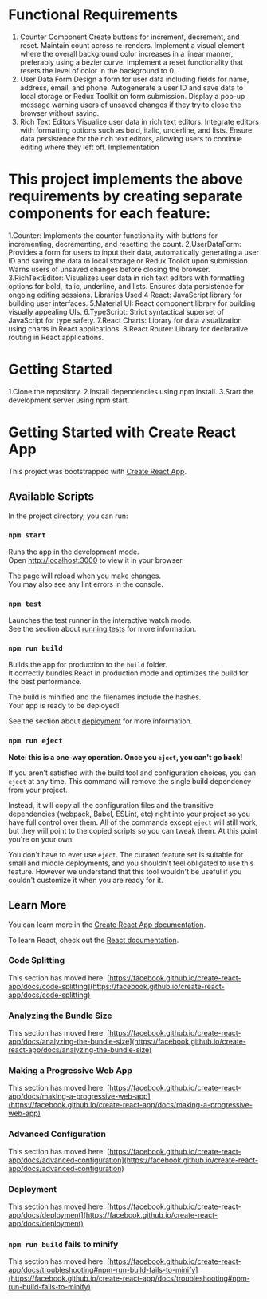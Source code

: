# Functional Requirements

1. Counter Component
   Create buttons for increment, decrement, and reset.
   Maintain count across re-renders.
   Implement a visual element where the overall background color increases in a linear manner, preferably using a bezier curve.
   Implement a reset functionality that resets the level of color in the background to 0.
2. User Data Form
   Design a form for user data including fields for name, address, email, and phone.
   Autogenerate a user ID and save data to local storage or Redux Toolkit on form submission.
   Display a pop-up message warning users of unsaved changes if they try to close the browser without saving.
3. Rich Text Editors
   Visualize user data in rich text editors.
   Integrate editors with formatting options such as bold, italic, underline, and lists.
   Ensure data persistence for the rich text editors, allowing users to continue editing where they left off.
   Implementation

# This project implements the above requirements by creating separate components for each feature:

1.Counter: Implements the counter functionality with buttons for incrementing, decrementing, and resetting the count.
2.UserDataForm: Provides a form for users to input their data, automatically generating a user ID and saving the data to local storage or Redux Toolkit upon submission. Warns users of unsaved changes before closing the browser.
3.RichTextEditor: Visualizes user data in rich text editors with formatting options for bold, italic, underline, and lists. Ensures data persistence for ongoing editing sessions.
Libraries Used
4 React: JavaScript library for building user interfaces.
5.Material UI: React component library for building visually appealing UIs.
6.TypeScript: Strict syntactical superset of JavaScript for type safety.
7.React Charts: Library for data visualization using charts in React applications.
8.React Router: Library for declarative routing in React applications.

# Getting Started

1.Clone the repository.
2.Install dependencies using npm install.
3.Start the development server using npm start.

# Getting Started with Create React App

This project was bootstrapped with [Create React App](https://github.com/facebook/create-react-app).

## Available Scripts

In the project directory, you can run:

### `npm start`

Runs the app in the development mode.\
Open [http://localhost:3000](http://localhost:3000) to view it in your browser.

The page will reload when you make changes.\
You may also see any lint errors in the console.

### `npm test`

Launches the test runner in the interactive watch mode.\
See the section about [running tests](https://facebook.github.io/create-react-app/docs/running-tests) for more information.

### `npm run build`

Builds the app for production to the `build` folder.\
It correctly bundles React in production mode and optimizes the build for the best performance.

The build is minified and the filenames include the hashes.\
Your app is ready to be deployed!

See the section about [deployment](https://facebook.github.io/create-react-app/docs/deployment) for more information.

### `npm run eject`

**Note: this is a one-way operation. Once you `eject`, you can't go back!**

If you aren't satisfied with the build tool and configuration choices, you can `eject` at any time. This command will remove the single build dependency from your project.

Instead, it will copy all the configuration files and the transitive dependencies (webpack, Babel, ESLint, etc) right into your project so you have full control over them. All of the commands except `eject` will still work, but they will point to the copied scripts so you can tweak them. At this point you're on your own.

You don't have to ever use `eject`. The curated feature set is suitable for small and middle deployments, and you shouldn't feel obligated to use this feature. However we understand that this tool wouldn't be useful if you couldn't customize it when you are ready for it.

## Learn More

You can learn more in the [Create React App documentation](https://facebook.github.io/create-react-app/docs/getting-started).

To learn React, check out the [React documentation](https://reactjs.org/).

### Code Splitting

This section has moved here: [https://facebook.github.io/create-react-app/docs/code-splitting](https://facebook.github.io/create-react-app/docs/code-splitting)

### Analyzing the Bundle Size

This section has moved here: [https://facebook.github.io/create-react-app/docs/analyzing-the-bundle-size](https://facebook.github.io/create-react-app/docs/analyzing-the-bundle-size)

### Making a Progressive Web App

This section has moved here: [https://facebook.github.io/create-react-app/docs/making-a-progressive-web-app](https://facebook.github.io/create-react-app/docs/making-a-progressive-web-app)

### Advanced Configuration

This section has moved here: [https://facebook.github.io/create-react-app/docs/advanced-configuration](https://facebook.github.io/create-react-app/docs/advanced-configuration)

### Deployment

This section has moved here: [https://facebook.github.io/create-react-app/docs/deployment](https://facebook.github.io/create-react-app/docs/deployment)

### `npm run build` fails to minify

This section has moved here: [https://facebook.github.io/create-react-app/docs/troubleshooting#npm-run-build-fails-to-minify](https://facebook.github.io/create-react-app/docs/troubleshooting#npm-run-build-fails-to-minify)
